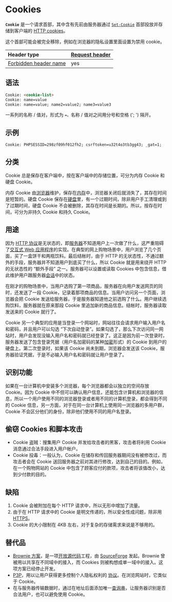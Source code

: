 # Cookies

**`Cookie`** 是一个请求首部，其中含有先前由服务器通过 [`Set-Cookie`](https://developer.mozilla.org/zh-CN/docs/Web/HTTP/Headers/Set-Cookie) 首部投放并存储到客户端的 [HTTP cookies](https://developer.mozilla.org/en-US/docs/Web/HTTP/Cookies)。

这个首部可能会被完全移除，例如在浏览器的隐私设置里面设置为禁用 cookie。

| Header type                                                  | [Request header](https://developer.mozilla.org/en-US/docs/Glossary/Request_header) |
| :----------------------------------------------------------- | ------------------------------------------------------------ |
| [Forbidden header name](https://developer.mozilla.org/en-US/docs/Glossary/Forbidden_header_name) | yes                                                          |

## 语法

```html
Cookie: <cookie-list>
Cookie: name=value
Cookie: name=value; name2=value2; name3=value3
```

<cookie-list>

一系列的名称 / 值对，形式为 `=。`名称 / 值对之间用分号和空格 ('; ') 隔开。

## 示例

```html
Cookie: PHPSESSID=298zf09hf012fh2; csrftoken=u32t4o3tb3gg43; _gat=1;
```

## 分类

Cookie 总是保存在客户端中，按在客户端中的存储位置，可分为内存 Cookie 和硬盘 Cookie。

内存 Cookie 由[浏览器](https://zh.wikipedia.org/wiki/浏览器)维护，保存在[内存](https://zh.wikipedia.org/wiki/内存)中，浏览器关闭后就消失了，其存在时间是短暂的。硬盘 Cookie 保存在[硬盘](https://zh.wikipedia.org/wiki/硬盘)里，有一个过期时间，除非用户手工清理或到了过期时间，硬盘 Cookie 不会被删除，其存在时间是长期的。所以，按存在时间，可分为非持久 Cookie 和持久 Cookie。

## 用途

因为 [HTTP 协议](https://zh.wikipedia.org/wiki/HTTP)是无状态的，即[服务器](https://zh.wikipedia.org/wiki/服务器)不知道用户上一次做了什么，这严重阻碍了[交互式 Web 应用程序](https://zh.wikipedia.org/wiki/交互式Web应用程序)的实现。在典型的网上购物场景中，用户浏览了几个页面，买了一盒饼干和两瓶饮料。最后结帐时，由于 HTTP 的无状态性，不通过额外的手段，服务器并不知道用户到底买了什么，所以 Cookie 就是用来绕开 HTTP 的无状态性的 “额外手段” 之一。服务器可以设置或读取 Cookies 中包含信息，借此维护用户跟服务器[会话](https://zh.wikipedia.org/wiki/会话_(计算机科学))中的状态。

在刚才的购物场景中，当用户选购了第一项商品，服务器在向用户发送网页的同时，还发送了一段 Cookie，记录着那项商品的信息。当用户访问另一个页面，浏览器会把 Cookie 发送给服务器，于是服务器知道他之前选购了什么。用户继续选购饮料，服务器就在原来那段 Cookie 里追加新的商品信息。结帐时，服务器读取发送来的 Cookie 就行了。

Cookie 另一个典型的应用是当登录一个网站时，网站往往会请求用户输入用户名和密码，并且用户可以勾选 “下次自动登录”。如果勾选了，那么下次访问同一网站时，用户会发现没输入用户名和密码就已经登录了。这正是因为前一次登录时，服务器发送了包含登录凭据（用户名加密码的某种[加密](https://zh.wikipedia.org/wiki/加密)形式）的 Cookie 到用户的硬盘上。第二次登录时，如果该 Cookie 尚未到期，浏览器会发送该 Cookie，服务器验证凭据，于是不必输入用户名和密码就让用户登录了。

## 识别功能

如果在一台计算机中安装多个浏览器，每个浏览器都会以独立的空间存放 Cookie。因为 Cookie 中不但可以确认用户信息，还能包含计算机和浏览器的信息，所以一个用户使用不同的浏览器登录或者用不同的计算机登录，都会得到不同的 Cookie 信息，另一方面，对于在同一台计算机上使用同一浏览器的多用户群，Cookie 不会区分他们的身份，除非他们使用不同的用户名登录。

## 偷窃 Cookies 和脚本攻击

- Cookie 盗贼：搜集用户 Cookie 并发给攻击者的黑客，攻击者将利用 Cookie 消息通过合法手段进入用户帐户。
- Cookie 投毒：一般认为，Cookie 在储存和传回服务器期间没有被修改过，而攻击者会在 Cookie 送回服务器之前对其进行修改，达到自己的目的。例如，在一个购物网站的 Cookie 中包含了顾客应付的款项，攻击者将该值改小，达到少付款的目的。

## 缺陷

1. Cookie 会被附加在每个 HTTP 请求中，所以无形中增加了流量。
2. 由于在 HTTP 请求中的 Cookie 是明文传递的，所以安全性成问题，除非用 [HTTPS](https://zh.wikipedia.org/wiki/HTTPS)。
3. Cookie 的大小限制在 4KB 左右，对于复杂的存储需求来说是不够用的。

## 替代品

- [Brownie 方案](http://sourceforge.net/projects/brownie)，是一项[开放源代码](https://zh.wikipedia.org/wiki/开放源代码)工程，由 [SourceForge](https://zh.wikipedia.org/wiki/SourceForge) 发起。Brownie 曾被用以共享在不同域中的接入，而 Cookies 则被构想成单一域中的接入。这项方案已经停止开发。
- [P3P](https://zh.wikipedia.org/wiki/P3P)，用以让用户获得更多控制个人隐私权利的 [协议](https://zh.wikipedia.org/wiki/网络传输协议)。在浏览网站时，它类似于 Cookie。
- 在与服务器传输数据时，通过在地址后面添加唯一[查询串](https://zh.wikipedia.org/w/index.php?title=查询串&action=edit&redlink=1)，让服务器识别是否合法用户，也可以避免使用 Cookie。